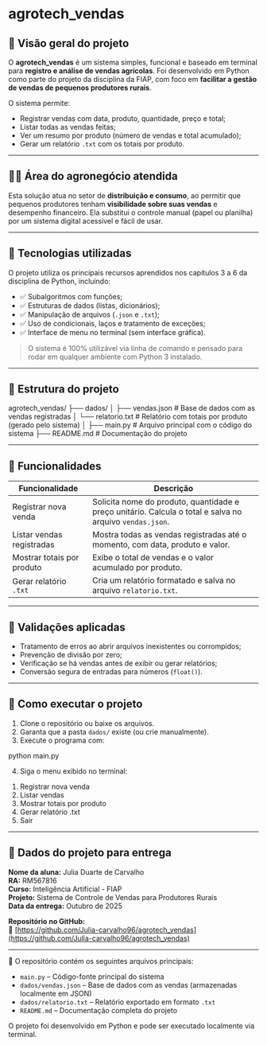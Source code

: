 # agrotech_vendas

## 🌾 Visão geral do projeto

O **agrotech_vendas** é um sistema simples, funcional e baseado em terminal para **registro e análise de vendas agrícolas**. Foi desenvolvido em Python como parte do projeto da disciplina da FIAP, com foco em **facilitar a gestão de vendas de pequenos produtores rurais**.

O sistema permite:
- Registrar vendas com data, produto, quantidade, preço e total;
- Listar todas as vendas feitas;
- Ver um resumo por produto (número de vendas e total acumulado);
- Gerar um relatório `.txt` com os totais por produto.

---

## 🧑‍🌾 Área do agronegócio atendida

Esta solução atua no setor de **distribuição e consumo**, ao permitir que pequenos produtores tenham **visibilidade sobre suas vendas** e desempenho financeiro. Ela substitui o controle manual (papel ou planilha) por um sistema digital acessível e fácil de usar.

---

## 🧠 Tecnologias utilizadas

O projeto utiliza os principais recursos aprendidos nos capítulos 3 a 6 da disciplina de Python, incluindo:

- ✅ Subalgoritmos com funções;
- ✅ Estruturas de dados (listas, dicionários);
- ✅ Manipulação de arquivos (`.json` e `.txt`);
- ✅ Uso de condicionais, laços e tratamento de exceções;
- ✅ Interface de menu no terminal (sem interface gráfica).

> O sistema é 100% utilizável via linha de comando e pensado para rodar em qualquer ambiente com Python 3 instalado.

---

## 📁 Estrutura do projeto

agrotech_vendas/
├── dados/
│ ├── vendas.json # Base de dados com as vendas registradas
│ └── relatorio.txt # Relatório com totais por produto (gerado pelo sistema)
│
├── main.py # Arquivo principal com o código do sistema
├── README.md # Documentação do projeto


---

## 📌 Funcionalidades

| Funcionalidade                | Descrição |
|------------------------------|-----------|
| Registrar nova venda         | Solicita nome do produto, quantidade e preço unitário. Calcula o total e salva no arquivo `vendas.json`. |
| Listar vendas registradas    | Mostra todas as vendas registradas até o momento, com data, produto e valor. |
| Mostrar totais por produto   | Exibe o total de vendas e o valor acumulado por produto. |
| Gerar relatório `.txt`       | Cria um relatório formatado e salva no arquivo `relatorio.txt`. |

---

## 🧪 Validações aplicadas

- Tratamento de erros ao abrir arquivos inexistentes ou corrompidos;
- Prevenção de divisão por zero;
- Verificação se há vendas antes de exibir ou gerar relatórios;
- Conversão segura de entradas para números (`float()`).

---

## 📝 Como executar o projeto

1. Clone o repositório ou baixe os arquivos.
2. Garanta que a pasta `dados/` existe (ou crie manualmente).
3. Execute o programa com:

python main.py

4. Siga o menu exibido no terminal:
  1) Registrar nova venda
  2) Listar vendas
  3) Mostrar totais por produto
  4) Gerar relatório .txt
  0) Sair

---

## 📎 Dados do projeto para entrega

**Nome da aluna:** Julia Duarte de Carvalho  
**RA:** RM567816  
**Curso:** Inteligência Artificial - FIAP  
**Projeto:** Sistema de Controle de Vendas para Produtores Rurais  
**Data da entrega:** Outubro de 2025

**Repositório no GitHub:**  
🔗 [https://github.com/Julia-carvalho96/agrotech_vendas](https://github.com/Julia-carvalho96/agrotech_vendas)

---

📂 O repositório contém os seguintes arquivos principais:

- `main.py` – Código-fonte principal do sistema  
- `dados/vendas.json` – Base de dados com as vendas (armazenadas localmente em JSON)  
- `dados/relatorio.txt` – Relatório exportado em formato `.txt`  
- `README.md` – Documentação completa do projeto  

O projeto foi desenvolvido em Python e pode ser executado localmente via terminal.

